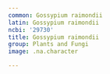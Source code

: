 ```yaml
---
common: Gossypium raimondii
latin: Gossypium raimondii
ncbi: '29730'
title: Gossypium raimondii
group: Plants and Fungi
image: .na.character

---
```

